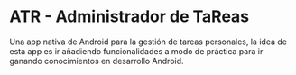 # ATR - Administrador de TaReas
Una app nativa de Android para la gestión de tareas personales, la idea de esta app es ir añadiendo funcionalidades a modo de práctica para ir ganando conocimientos en 
desarrollo Android.
